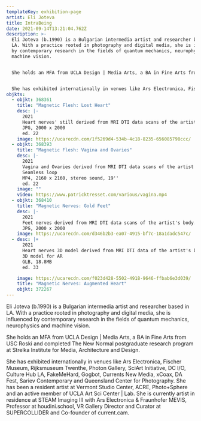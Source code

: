 ```yaml
---
templateKey: exhibition-page
artist: Eli Joteva
title: IntraBeing
date: 2021-09-14T13:21:04.762Z
description: >-
  Eli Joteva (b.1990) is a Bulgarian intermedia artist and researcher based in
  LA. With a practice rooted in photography and digital media, she is influenced
  by contemporary research in the fields of quantum mechanics, neurophysics and
  machine vision. 


  She holds an MFA from UCLA Design | Media Arts, a BA in Fine Arts from USC Roski and completed The New Normal postgraduate research program at Strelka Institute for Media, Architecture and Design. 


  She has exhibited internationally in venues like Ars Electronica, Fischer Museum, Rijksmuseum Twenthe, Photon Gallery, SciArt Initiative, DC I/O, Culture Hub LA, FakeMeHard, Gogbot, Currents New Media, xCoax, DA Fest, Sariev Contemporary and Queensland Center for Photography. She has been a resident artist at Vermont Studio Center, ACRE, Photo+Sphere and an active member of UCLA Art Sci Center | Lab. She is currently artist in residence at STEAM Imaging III with Ars Electronica & Fraunhofer MEVIS, Professor at houdini.school, VR Gallery Director and Curator at SUPERCOLLIDER and Co-founder of current.cam.
objkts:
  - objkt: 368361
    title: "Magnetic Flesh: Lost Heart"
    desc: |-
      2021
      Heart nerves' still derived from MRI DTI data scans of the artist's body.
      JPG, 2000 x 2000
      ed. 22
    image: https://ucarecdn.com/1f5269d4-534b-4c18-8235-656085798ccc/
  - objkt: 368393
    title: "Magnetic Flesh: Vagina and Ovaries"
    desc: |-
      2021
      Vagina and Ovaries derived from MRI DTI data scans of the artist's body.
      Seamless loop
      MP4, 2160 x 2160, stereo sound, 19''
      ed. 22
    image: ""
    video: https://www.patricktresset.com/various/vagina.mp4
  - objkt: 368410
    title: "Magnetic Nerves: Gold Feet"
    desc: |-
      2021
      Feet nerves derived from MRI DTI data scans of the artist's body.
      JPG, 2000 x 2000
    image: https://ucarecdn.com/d346b2b3-ea07-4915-bf7c-18a1dadc547c/
  - desc: |+
      2021
      Heart nerves 3D model derived from MRI DTI data of the artist's body.
      3D model for AR
      GLB, 18.8MB
      ed. 33

    image: https://ucarecdn.com/f023d428-5502-4918-9646-ffbab6e3d039/
    title: "Magnetic Nerves: Augmented Heart"
    objkt: 372267
---
```

Eli Joteva (b.1990) is a Bulgarian intermedia artist and researcher based in LA. With a practice rooted in photography and digital media, she is influenced by contemporary research in the fields of quantum mechanics, neurophysics and machine vision. 

She holds an MFA from UCLA Design | Media Arts, a BA in Fine Arts from USC Roski and completed The New Normal postgraduate research program at Strelka Institute for Media, Architecture and Design. 

She has exhibited internationally in venues like Ars Electronica, Fischer Museum, Rijksmuseum Twenthe, Photon Gallery, SciArt Initiative, DC I/O, Culture Hub LA, FakeMeHard, Gogbot, Currents New Media, xCoax, DA Fest, Sariev Contemporary and Queensland Center for Photography. She has been a resident artist at Vermont Studio Center, ACRE, Photo+Sphere and an active member of UCLA Art Sci Center | Lab. She is currently artist in residence at STEAM Imaging III with Ars Electronica & Fraunhofer MEVIS, Professor at houdini.school, VR Gallery Director and Curator at SUPERCOLLIDER and Co-founder of current.cam.